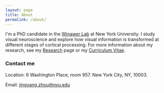 ```yaml
---
layout: page
title: About
permalink: /about/
---
```


I'm a PhD candidate in the [Winawer Lab](https://wp.nyu.edu/winawerlab/) at
New York University. I study visual neuroscience and explore how visual information is transformed at different stages of cortical processing. For more information about my research, see my
[Research]({{site.baseurl}}/research/) page or my [Curriculum
Vitae]({{site.baseurl}}/cv/).

### Contact me

Location: 6 Washington Place, room 957. New York City, NY, 10003.

Email: [jingyang.zhou@nyu.edu](mailto:jingyang.zhou@nyu.edu)  


